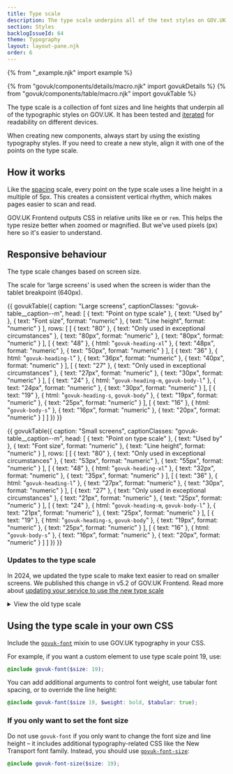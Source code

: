 ```yaml
---
title: Type scale
description: The type scale underpins all of the text styles on GOV.UK
section: Styles
backlogIssueId: 64
theme: Typography
layout: layout-pane.njk
order: 6
---
```


{% from "_example.njk" import example %}

{% from "govuk/components/details/macro.njk" import govukDetails %}
{% from "govuk/components/table/macro.njk" import govukTable %}

The type scale is a collection of font sizes and line heights that underpin all of the typographic styles on GOV.UK. It has been tested and [iterated](https://designnotes.blog.gov.uk/2022/12/12/making-the-gov-uk-frontend-typography-scale-more-accessible/) for readability on different devices.

When creating new components, always start by using the existing typography styles. If you need to create a new style, align it with one of the points on the type scale.

## How it works

Like the [spacing](/styles/spacing/) scale, every point on the type scale uses a line height in a multiple of 5px. This creates a consistent vertical rhythm, which makes pages easier to scan and read.

GOV.UK Frontend outputs CSS in relative units like `em` or `rem`. This helps the type resize better when zoomed or magnified. But we've used pixels (px) here so it's easier to understand.

## Responsive behaviour

The type scale changes based on screen size.

The scale for ‘large screens’ is used when the screen is wider than the tablet breakpoint (640px).

{{ govukTable({
  caption: "Large screens",
  captionClasses: "govuk-table__caption--m",
  head: [
    {
      text: "Point on type scale"
    },
    {
      text: "Used by"
    },
    {
      text: "Font size",
      format: "numeric"
    },
    {
      text: "Line height",
      format: "numeric"
    }
  ],
  rows: [
    [
      {
        text: "80"
      },
      {
        text: "Only used in exceptional circumstances"
      },
      {
        text: "80px",
        format: "numeric"
      },
      {
        text: "80px",
        format: "numeric"
      }
    ],
    [
      {
        text: "48"
      },
      {
        html: "<code>govuk-heading-xl</code>"
      },
      {
        text: "48px",
        format: "numeric"
      },
      {
        text: "50px",
        format: "numeric"
      }
    ],
    [
      {
        text: "36"
      },
      {
        html: "<code>govuk-heading-l</code>"
      },
      {
        text: "36px",
        format: "numeric"
      },
      {
        text: "40px",
        format: "numeric"
      }
    ],
    [
      {
        text: "27"
      },
      {
        text: "Only used in exceptional circumstances"
      },
      {
        text: "27px",
        format: "numeric"
      },
      {
        text: "30px",
        format: "numeric"
      }
    ],
    [
      {
        text: "24"
      },
      {
        html: "<code>govuk-heading-m</code>, <code>govuk-body-l</code>"
      },
      {
        text: "24px",
        format: "numeric"
      },
      {
        text: "30px",
        format: "numeric"
      }
    ],
    [
      {
        text: "19"
      },
      {
        html: "<code>govuk-heading-s</code>, <code>govuk-body</code>"
      },
      {
        text: "19px",
        format: "numeric"
      },
      {
        text: "25px",
        format: "numeric"
      }
    ],
    [
      {
        text: "16"
      },
      {
        html: "<code>govuk-body-s</code>"
      },
      {
        text: "16px",
        format: "numeric"
      },
      {
        text: "20px",
        format: "numeric"
      }
    ]
  ]
}) }}

{{ govukTable({
  caption: "Small screens",
  captionClasses: "govuk-table__caption--m",
  head: [
    {
      text: "Point on type scale"
    },
    {
      text: "Used by"
    },
    {
      text: "Font size",
      format: "numeric"
    },
    {
      text: "Line height",
      format: "numeric"
    }
  ],
  rows: [
    [
      {
        text: "80"
      },
      {
        text: "Only used in exceptional circumstances"
      },
      {
        text: "53px",
        format: "numeric"
      },
      {
        text: "55px",
        format: "numeric"
      }
    ],
    [
      {
        text: "48"
      },
      {
        html: "<code>govuk-heading-xl</code>"
      },
      {
        text: "32px",
        format: "numeric"
      },
      {
        text: "35px",
        format: "numeric"
      }
    ],
    [
      {
        text: "36"
      },
      {
        html: "<code>govuk-heading-l</code>"
      },
      {
        text: "27px",
        format: "numeric"
      },
      {
        text: "30px",
        format: "numeric"
      }
    ],
    [
      {
        text: "27"
      },
      {
        text: "Only used in exceptional circumstances"
      },
      {
        text: "21px",
        format: "numeric"
      },
      {
        text: "25px",
        format: "numeric"
      }
    ],
    [
      {
        text: "24"
      },
      {
        html: "<code>govuk-heading-m</code>, <code>govuk-body-l</code>"
      },
      {
        text: "21px",
        format: "numeric"
      },
      {
        text: "25px",
        format: "numeric"
      }
    ],
    [
      {
        text: "19"
      },
      {
        html: "<code>govuk-heading-s</code>, <code>govuk-body</code>"
      },
      {
        text: "19px",
        format: "numeric"
      },
      {
        text: "25px",
        format: "numeric"
      }
    ],
    [
      {
        text: "16"
      },
      {
        html: "<code>govuk-body-s</code>"
      },
      {
        text: "16px",
        format: "numeric"
      },
      {
        text: "20px",
        format: "numeric"
      }
    ]
  ]
}) }}

### Updates to the type scale

In 2024, we updated the type scale to make text easier to read on smaller screens. We published this change in v5.2 of GOV.UK Frontend. Read more about [updating your service to use the new type scale](/get-started/new-type-scale/)

<details class="govuk-details">
  <summary class="govuk-details__summary">
    <span class="govuk-details__summary-text">
      View the old type scale
    </span>
  </summary>
  <div class="govuk-details__text">

    {{ govukTable({
        caption: "Small screens",
        captionClasses: "govuk-table__caption--m",
        classes: "govuk-!-margin-bottom-6",
        head: [
          {
            text: "Point on type scale"
          },
          {
            text: "Used by"
          },
          {
            text: "Font size",
            format: "numeric"
          },
          {
            text: "Line height",
            format: "numeric"
          }
        ],
        rows: [
          [
            {
              text: "80"
            },
            {
              text: "Only used in exceptional circumstances"
            },
            {
              text: "53px",
              format: "numeric"
            },
            {
              text: "55px",
              format: "numeric"
            }
          ],
          [
            {
              text: "48"
            },
            {
              html: "<code>govuk-heading-xl</code>"
            },
            {
              text: "32px",
              format: "numeric"
            },
            {
              text: "35px",
              format: "numeric"
            }
          ],
          [
            {
              text: "36"
            },
            {
              html: "<code>govuk-heading-l</code>"
            },
            {
              text: "27px",
              format: "numeric"
            },
            {
              text: "30px",
              format: "numeric"
            }
          ],
          [
            {
              text: "27"
            },
            {
              text: "Only used in exceptional circumstances"
            },
            {
              text: "21px",
              format: "numeric"
            },
            {
              text: "25px",
              format: "numeric"
            }
          ],
          [
            {
              text: "24"
            },
            {
              html: "<code>govuk-heading-m</code>, <code>govuk-body-l</code>"
            },
            {
              text: "21px",
              format: "numeric"
            },
            {
              text: "25px",
              format: "numeric"
            }
          ],
          [
            {
              text: "19"
            },
            {
              html: "<code>govuk-heading-s</code>, <code>govuk-body</code>"
            },
            {
              text: "19px",
              format: "numeric"
            },
            {
              text: "25px",
              format: "numeric"
            }
          ],
          [
            {
              text: "16"
            },
            {
              html: "<code>govuk-body-s</code>"
            },
            {
              text: "16px",
              format: "numeric"
            },
            {
              text: "20px",
              format: "numeric"
            }
          ]
        ]
      }) }}

      The scale for large screens has not changed.

  </div>
</details>

## Using the type scale in your own CSS

Include the [`govuk-font`](https://frontend.design-system.service.gov.uk/sass-api-reference/#govuk-font) mixin to use GOV.UK typography in your CSS.

For example, if you want a custom element to use type scale point 19, use:

```scss
@include govuk-font($size: 19);
```

You can add additional arguments to control font weight, use tabular font spacing, or to override the line height:

```scss
@include govuk-font($size 19, $weight: bold, $tabular: true);
```

### If you only want to set the font size

Do not use `govuk-font` if you only want to change the font size and line height – it includes additional typography-related CSS like the New Transport font family. Instead, you should use [`govuk-font-size`](https://frontend.design-system.service.gov.uk/sass-api-reference/#govuk-font-size):

```scss
@include govuk-font-size($size: 19);
```

